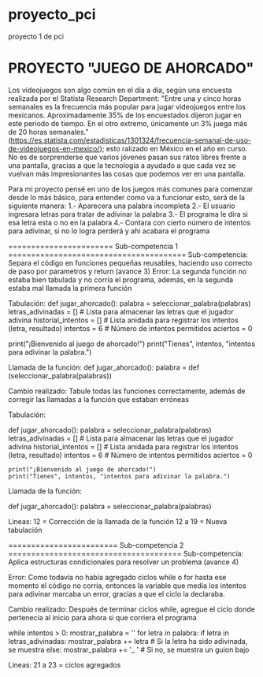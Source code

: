 # proyecto_pci
proyecto 1 de pci

# PROYECTO "JUEGO DE AHORCADO"

Los videojuegos son algo común en el día a día, según una encuesta realizada por el Statista Research Department: "Entre una y cinco horas semanales es la frecuencia más popular para jugar videojuegos entre los mexicanos. Aproximadamente 35% de los encuestados dijeron jugar en este periodo de tiempo. En el otro extremo, únicamente un 3% juega más de 20 horas semanales." (https://es.statista.com/estadisticas/1301324/frecuencia-semanal-de-uso-de-videojuegos-en-mexico/); esto ralizado en México en el año en curso.
No es de sorprenderse que varios jóvenes pasan sus ratos libres frente a una pantalla, gracias a que la tecnología a ayudado a que cada vez se vuelvan más impresionantes las cosas que podemos ver en una pantalla.

Para mi proyecto pensé en uno de los juegos más comunes para comenzar desde lo más básico, para entender como va a funcionar esto, será de la siguiente manera:
1.- Aparecera una palabra incompleta
2.- El usuario ingresara letras para tratar de adivinar la palabra
3.- El programa le dira si esa letra esta o no en la palabra 
4.- Contara con cierto número de intentos para adivinar, si no lo logra perderá y ahi acabara el programa

======================= Sub-competencia 1 =======================================
Sub-competencia: 
  Separa el código en funciones pequeñas reusables, haciendo uso correcto de paso por parametros y return (avance 3)
Error: 
  La segunda función no estaba bien tabulada y no corría el programa, además, en la segunda estaba mal llamada la primera función

Tabulación:
  def jugar_ahorcado():
  palabra = seleccionar_palabra(palabras)
  letras_adivinadas = []  # Lista para almacenar las letras que el jugador adivina
  historial_intentos = []  # Lista anidada para registrar los intentos (letra, resultado)
  intentos = 6  # Número de intentos permitidos
  aciertos = 0

  print("¡Bienvenido al juego de ahorcado!")
  print("Tienes", intentos, "intentos para adivinar la palabra.")

Llamada de la función:
  def jugar_ahorcado():
  palabra = def (seleccionar_palabra(palabras))
    
Cambio realizado: Tabule todas las funciones correctamente, además de corregir las llamadas a la función que estaban erróneas

Tabulación:
  
  def jugar_ahorcado():
    palabra = seleccionar_palabra(palabras)
    letras_adivinadas = []  # Lista para almacenar las letras que el jugador adivina
    historial_intentos = []  # Lista anidada para registrar los intentos (letra, resultado)
    intentos = 6  # Número de intentos permitidos
    aciertos = 0

    print("¡Bienvenido al juego de ahorcado!")
    print("Tienes", intentos, "intentos para adivinar la palabra.")

Llamada de la función:

  def jugar_ahorcado():
    palabra = seleccionar_palabra(palabras)
    
Lineas: 12 = Corrección de la llamada de la función
        12 a 19 = Nueva tabulación

======================== Sub-competencia 2 ======================================
Sub-competencia: 
  Aplica estructuras condicionales para resolver un problema (avance 4)

Error: Como todavía no había agregado ciclos while o for hasta ese momento el código no corría, entonces la variable que medía los intentos para adivinar marcaba un error, gracias a que el ciclo la declaraba.

Cambio realizado: Después de terminar ciclos while, agregue el ciclo donde pertenecía al inicio para ahora si que corriera el programa
  
   while intentos > 0:
        mostrar_palabra = ''
        for letra in palabra:
            if letra in letras_adivinadas:
                mostrar_palabra += letra  # Si la letra ha sido adivinada, se muestra
            else:
                mostrar_palabra += '_ '  # Si no, se muestra un guion bajo

Lineas: 21 a 23 = ciclos agregados
